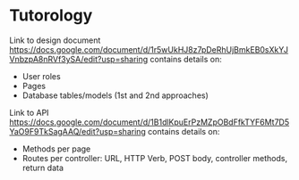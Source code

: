 # Tutorology

Link to design document https://docs.google.com/document/d/1r5wUkHJ8z7pDeRhUjBmkEB0sXkYJVnbzpA8nRVf3ySA/edit?usp=sharing contains details on:
- User roles
- Pages
- Database tables/models (1st and 2nd approaches)

Link to API https://docs.google.com/document/d/1B1dlKpuErPzMZpOBdFfkTYF6Mt7D5YaO9F9TkSagAAQ/edit?usp=sharing contains details on:
- Methods per page
- Routes per controller: URL, HTTP Verb, POST body, controller methods, return data
